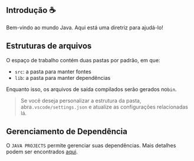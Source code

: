 ## Introdução ☕

Bem-vindo ao mundo Java. Aqui está uma diretriz para ajudá-lo!

## Estruturas de arquivos

O espaço de trabalho contém duas pastas por padrão, em que:

- `src`: a pasta para manter fontes
- `lib`: a pasta para manter dependências

Enquanto isso, os arquivos de saída compilados serão gerados no`bin`.

> Se você deseja personalizar a estrutura da pasta, abra`.vscode/settings.json` e atualize as configurações relacionadas lá.

## Gerenciamento de Dependência

O `JAVA PROJECTS` permite gerenciar suas dependências. Mais detalhes podem ser encontrados [aqui](https://github.com/microsoft/vscode-java-dependency#manage-dependencies).
